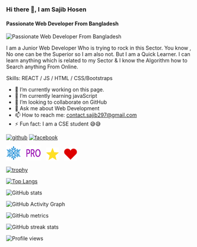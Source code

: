 ### Hi there 👋, I am Sajib Hosen
#### Passionate Web Developer From Bangladesh
![Passionate Web Developer From Bangladesh](https://scontent.fdac136-1.fna.fbcdn.net/v/t1.6435-9/52596198_622133501577916_946419910806863872_n.jpg?stp=c0.169.1024.1024a_dst-jpg_s851x315&_nc_cat=106&ccb=1-5&_nc_sid=da31f3&_nc_ohc=T5V-ewGJmCsAX9vCPyC&_nc_ht=scontent.fdac136-1.fna&oh=00_AT8g31_4_hERhKP8OU2DYu4pSgePnp6hOUI8RLEdHjXKTQ&oe=624B30C3)

I am a Junior Web Developer Who is trying to rock in this Sector.
You know , No one can be the Superior so I am also not. But I am a Quick Learner. I can learn anything which is related to my Sector & I know the Algorithm how to Search  anything From Online.


Skills:  REACT / JS / HTML / CSS/Bootstraps

- 🔭 I’m currently working on this page. 
- 🌱 I’m currently learning javaScript 
- 👯 I’m looking to collaborate on GitHub 
- 💬 Ask me about Web Development 
- 📫 How to reach me: contact.sajib297@gmail.com 
- ⚡ Fun fact: I am a CSE student 😅😅 


[<img src='https://cdn.jsdelivr.net/npm/simple-icons@3.0.1/icons/github.svg' alt='github' height='40'>](https://github.com/Md-Sajib-Hosen)  [<img src='https://cdn.jsdelivr.net/npm/simple-icons@3.0.1/icons/facebook.svg' alt='facebook' height='40'>](https://www.facebook.com/https://www.facebook.com/imperfect.lif/)  

<a href='https://archiveprogram.github.com/'><img src='https://raw.githubusercontent.com/acervenky/animated-github-badges/master/assets/acbadge.gif' width='40' height='40'></a> <a href='https://github.com/pricing'><img src='https://raw.githubusercontent.com/acervenky/animated-github-badges/master/assets/pro.gif' width='40' height='40'></a> <a href='https://stars.github.com/'><img src='https://raw.githubusercontent.com/acervenky/animated-github-badges/master/assets/starbadge.gif' width='35' height='35'></a> <a href='https://docs.github.com/en/github/supporting-the-open-source-community-with-github-sponsors'><img src='https://raw.githubusercontent.com/acervenky/animated-github-badges/master/assets/sponsorbadge.gif' width='35' height='35'></a> 

[![trophy](https://github-profile-trophy.vercel.app/?username=Md-Sajib-Hosen)](https://github.com/ryo-ma/github-profile-trophy)

[![Top Langs](https://github-readme-stats.vercel.app/api/top-langs/?username=Md-Sajib-Hosen)](https://github.com/anuraghazra/github-readme-stats)

![GitHub stats](https://github-readme-stats.vercel.app/api?username=Md-Sajib-Hosen&show_icons=true&count_private=true)  

![GitHub Activity Graph](https://activity-graph.herokuapp.com/graph?username=Md-Sajib-Hosen)  

![GitHub metrics](https://metrics.lecoq.io/Md-Sajib-Hosen)  

![GitHub streak stats](https://github-readme-streak-stats.herokuapp.com/?user=Md-Sajib-Hosen)  

![Profile views](https://gpvc.arturio.dev/Md-Sajib-Hosen)  
